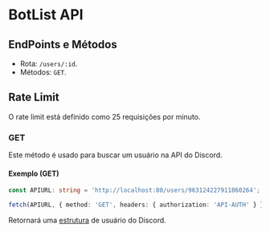 # BotList API

## EndPoints e Métodos

- Rota: `/users/:id`.
- Métodos: `GET`.

## Rate Limit

O rate limit está definido como 25 requisições por minuto.

### GET

Este método é usado para buscar um usuário na API do Discord.

#### Exemplo (GET)

```ts
const APIURL: string = 'http://localhost:80/users/963124227911860264';

fetch(APIURL, { method: 'GET', headers: { authorization: 'API-AUTH' } });
```

Retornará uma [estrutura](https://discord.com/developers/docs/resources/user#user-object) de usuário do Discord.
